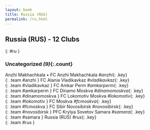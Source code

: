 ```yaml
---
layout: book
title: Russia (RUS)
permalink: /ru.html
---
```


## Russia (RUS) - 12 Clubs
{: #ru }









### Uncategorized _(9)_{:.count}

Anzhi Makhachkala • FC Anzhi Makhachkala   _#anzhi_{: .key} <br>
{: .team #anzhi }
FC Alania Vladikavkaz   _#vladikavkaz_{: .key} <br>
{: .team #vladikavkaz }
FC Amkar Perm   _#amkarperm_{: .key} <br>
{: .team #amkarperm }
FC Dinamo Moskva   _#dinamomoskva_{: .key} <br>
{: .team #dinamomoskva }
FC Lokomotiv Moskva   _#lokomotiv_{: .key} <br>
{: .team #lokomotiv }
FC Moskva   _#fcmoskva_{: .key} <br>
{: .team #fcmoskva }
FC Sibir Novosibirsk   _#novosibirsk_{: .key} <br>
{: .team #novosibirsk }
PFC Krylya Sovetov Samara   _#samara_{: .key} <br>
{: .team #samara }
Russia  (RUS)  _#rus_{: .key} <br>
{: .team #rus }


 
